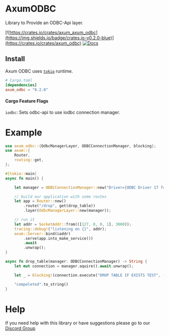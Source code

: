 # AxumODBC

Library to Provide an ODBC-Api layer.

[![https://crates.io/crates/axum_axum_odbc](https://img.shields.io/badge/crates.io-v0.2.0-blue)](https://crates.io/crates/axum_odbc)
[![Docs](https://docs.rs/axum_axum_odbc/badge.svg)](https://docs.rs/axum_odbc)

## Install

Axum ODBC uses [`tokio`] runtime.

[`tokio`]: https://github.com/tokio-rs/tokio

```toml
# Cargo.toml
[dependencies]
axum_odbc = "0.2.0"
```

#### Cargo Feature Flags
`iodbc`: Sets odbc-api to use iodbc connection manager.

# Example

```rust no_run
use axum_odbc::{OdbcManagerLayer, ODBCConnectionManager, blocking};
use axum::{
    Router,
    routing::get,
};

#[tokio::main]
async fn main() {

    let manager = ODBCConnectionManager::new("Driver={ODBC Driver 17 for SQL Server};Server=localhost;UID=SA;PWD=My@Test@Password1;", 5);

    // build our application with some routes
    let app = Router::new()
        .route("/drop", get(drop_table))
        .layer(OdbcManagerLayer::new(manager));

    // run it
    let addr = SocketAddr::from(([127, 0, 0, 1], 3000));
    tracing::debug!("listening on {}", addr);
    axum::Server::bind(&addr)
        .serve(app.into_make_service())
        .await
        .unwrap();
}

async fn drop_table(manager: ODBCConnectionManager) -> String {
    let mut connection = manager.aquire().await.unwrap();

    let _ = blocking!(connection.execute("DROP TABLE IF EXISTS TEST", ())).unwrap();

    "compeleted".to_string()
}
```

# Help

If you need help with this library or have suggestions please go to our [Discord Group](https://discord.gg/xKkm7UhM36)
